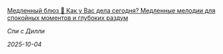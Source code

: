 <!--2025-10-04 06:15:03-->
<div class="yb">
  <a class="nodecor" href="/index.html?rok-muzyka/medlennyj_bljuz_kak_u_vas_dela_segodnya_medlennye_melodii_dlya_spokojnyh_momentov_i_glubokih_razdum">
    <img class="preview" data-videoid="https://rutube.ru/play/embed/http://rutube.ru/video/1928bb3344ec6ad835c60fa8ec561762/" src="http://pic.rutubelist.ru/video/2025-10-04/34/d3/34d39b89686a524754415c23fa85b8af.jpg" align="left" alt="">
  </a>
  <div class="inlbl text">
    <p><a class="nodecor" href="/index.html?rok-muzyka/medlennyj_bljuz_kak_u_vas_dela_segodnya_medlennye_melodii_dlya_spokojnyh_momentov_i_glubokih_razdum">Медленный блюз 💝 Как у Вас дела сегодня? Медленные мелодии для спокойных моментов и глубоких раздум</a></p>
    <p><i class="smaller2">Спи с Дилли</i></p>
    <i class="smaller3">2025-10-04</i>
  </div>
</div>
